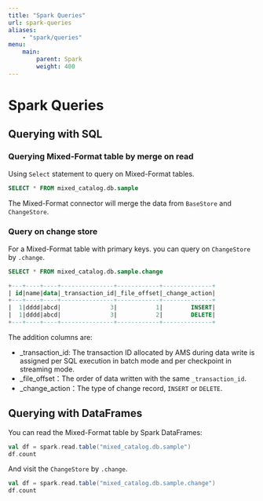 ```yaml
---
title: "Spark Queries"
url: spark-queries
aliases:
    - "spark/queries"
menu:
    main:
        parent: Spark
        weight: 400
---
```

<!--
 - Licensed to the Apache Software Foundation (ASF) under one or more
 - contributor license agreements.  See the NOTICE file distributed with
 - this work for additional information regarding copyright ownership.
 - The ASF licenses this file to You under the Apache License, Version 2.0
 - (the "License"); you may not use this file except in compliance with
 - the License.  You may obtain a copy of the License at
 -
 -   http://www.apache.org/licenses/LICENSE-2.0
 -
 - Unless required by applicable law or agreed to in writing, software
 - distributed under the License is distributed on an "AS IS" BASIS,
 - WITHOUT WARRANTIES OR CONDITIONS OF ANY KIND, either express or implied.
 - See the License for the specific language governing permissions and
 - limitations under the License.
 -->
# Spark Queries
## Querying with SQL

### Querying Mixed-Format table by merge on read

Using `Select` statement to query on Mixed-Format tables.

```sql 
SELECT * FROM mixed_catalog.db.sample
```

The Mixed-Format connector will merge the data from `BaseStore` and `ChangeStore`.

### Query on change store

For a Mixed-Format table with primary keys. you can query on `ChangeStore` by `.change`.

```sql
SELECT * FROM mixed_catalog.db.sample.change

+---+----+----+---------------+------------+--------------+
| id|name|data|_transaction_id|_file_offset|_change_action|
+---+----+----+---------------+------------+--------------+
|  1|dddd|abcd|              3|           1|        INSERT|
|  1|dddd|abcd|              3|           2|        DELETE|
+---+----+----+---------------+------------+--------------+
```

The addition columns are:

- _transaction_id: The transaction ID allocated by AMS during data write is assigned per SQL execution in batch mode and
  per checkpoint in streaming mode.
- _file_offset：The order of data written with the same `_transaction_id`.
- _change_action：The type of change record, `INSERT` or `DELETE`.

## Querying with DataFrames

You can read the Mixed-Format table by Spark DataFrames:

```scala
val df = spark.read.table("mixed_catalog.db.sample")
df.count
```

And visit the `ChangeStore` by `.change`.

```scala
val df = spark.read.table("mixed_catalog.db.sample.change")
df.count
```
